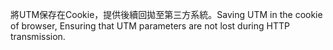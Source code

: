 將UTM保存在Cookie，提供後續回拋至第三方系統。Saving UTM in the cookie of browser, Ensuring that UTM parameters are not lost during HTTP transmission.
